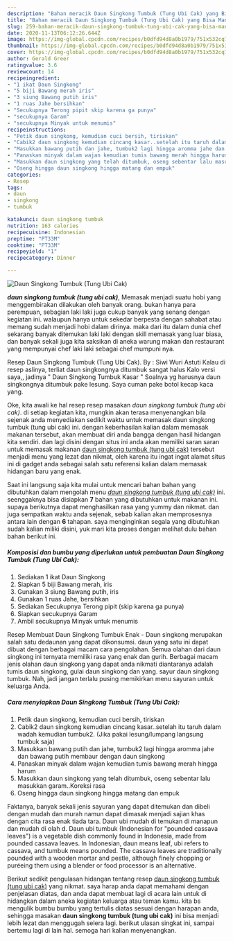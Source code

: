 ```yaml
---
description: "Bahan meracik Daun Singkong Tumbuk (Tung Ubi Cak) yang Bisa Manjain Lidah"
title: "Bahan meracik Daun Singkong Tumbuk (Tung Ubi Cak) yang Bisa Manjain Lidah"
slug: 259-bahan-meracik-daun-singkong-tumbuk-tung-ubi-cak-yang-bisa-manjain-lidah
date: 2020-11-13T06:12:26.644Z
image: https://img-global.cpcdn.com/recipes/b0dfd94d8a0b1979/751x532cq70/daun-singkong-tumbuk-tung-ubi-cak-foto-resep-utama.jpg
thumbnail: https://img-global.cpcdn.com/recipes/b0dfd94d8a0b1979/751x532cq70/daun-singkong-tumbuk-tung-ubi-cak-foto-resep-utama.jpg
cover: https://img-global.cpcdn.com/recipes/b0dfd94d8a0b1979/751x532cq70/daun-singkong-tumbuk-tung-ubi-cak-foto-resep-utama.jpg
author: Gerald Greer
ratingvalue: 3.6
reviewcount: 14
recipeingredient:
- "1 ikat Daun Singkong"
- "5 biji Bawang merah iris"
- "3 siung Bawang putih iris"
- "1 ruas Jahe bersihkan"
- "Secukupnya Terong pipit skip karena ga punya"
- "secukupnya Garam"
- "secukupnya Minyak untuk menumis"
recipeinstructions:
- "Petik daun singkong, kemudian cuci bersih, tiriskan"
- "Cabik2 daun singkong kemudian cincang kasar..setelah itu taruh dalam wadah kemudian tumbuk2. (Jika pakai lesung/lumpang langsung tumbuk saja)"
- "Masukkan bawang putih dan jahe, tumbuk2 lagi hingga aromma jahe dan bawang putih membaur dengan daun singkong"
- "Panaskan minyak dalam wajan kemudian tumis bawang merah hingga harum"
- "Masukkan daun singkong yang telah ditumbuk, oseng sebentar lalu masukkan garam..Koreksi rasa"
- "Oseng hingga daun singkong hingga matang dan empuk"
categories:
- Resep
tags:
- daun
- singkong
- tumbuk

katakunci: daun singkong tumbuk 
nutrition: 163 calories
recipecuisine: Indonesian
preptime: "PT33M"
cooktime: "PT33M"
recipeyield: "1"
recipecategory: Dinner

---
```



![Daun Singkong Tumbuk (Tung Ubi Cak)](https://img-global.cpcdn.com/recipes/b0dfd94d8a0b1979/751x532cq70/daun-singkong-tumbuk-tung-ubi-cak-foto-resep-utama.jpg)

<b><i>daun singkong tumbuk (tung ubi cak)</i></b>, Memasak menjadi suatu hobi yang menggembirakan dilakukan oleh banyak orang. bukan hanya para perempuan, sebagian laki laki juga cukup banyak yang senang dengan kegiatan ini. walaupun hanya untuk sekedar berpesta dengan sahabat atau memang sudah menjadi hobi dalam dirinya. maka dari itu dalam dunia chef sekarang banyak ditemukan laki laki dengan skill memasak yang luar biasa, dan banyak sekali juga kita saksikan di aneka warung makan dan restaurant yang mempunyai chef laki laki sebagai chef mumpuni nya.

Resep Daun Singkong Tumbuk (Tung Ubi Cak). By : Siwi Wuri Astuti Kalau di resep aslinya, terliat daun singkongnya ditumbuk sangat halus Kalo versi saya,, jadinya &#34; Daun Singkong Tumbuk Kasar &#34; Soalnya yg harusnya daun singkongnya ditumbuk pake lesung. Saya cuman pake botol kecap kaca yang.

Oke, kita awali ke hal resep resep masakan <i>daun singkong tumbuk (tung ubi cak)</i>. di setiap kegiatan kita, mungkin akan terasa menyenangkan bila sejenak anda menyediakan sedikit waktu untuk memasak daun singkong tumbuk (tung ubi cak) ini. dengan keberhasilan kalian dalam memasak makanan tersebut, akan membuat diri anda bangga dengan hasil hidangan kita sendiri. dan lagi disini dengan situs ini anda akan memiliki saran saran untuk memasak makanan <u>daun singkong tumbuk (tung ubi cak)</u> tersebut menjadi menu yang lezat dan nikmat, oleh karena itu ingat ingat alamat situs ini di gadget anda sebagai salah satu referensi kalian dalam memasak hidangan baru yang enak.


Saat ini langsung saja kita mulai untuk mencari bahan bahan yang dibutuhkan dalam mengolah menu <u><i>daun singkong tumbuk (tung ubi cak)</i></u> ini. seenggaknya bisa disiapkan <b>7</b> bahan yang dibutuhkan untuk makanan ini. supaya berikutnya dapat menghasilkan rasa yang yummy dan nikmat. dan juga sempatkan waktu anda sejenak, sebab kalian akan memprosesnya antara lain dengan <b>6</b> tahapan. saya menginginkan segala yang dibutuhkan sudah kalian miliki disini, yuk mari kita proses dengan melihat dulu bahan bahan berikut ini.

<!--inarticleads1-->

##### Komposisi dan bumbu yang diperlukan untuk pembuatan Daun Singkong Tumbuk (Tung Ubi Cak):

1. Sediakan 1 ikat Daun Singkong
1. Siapkan 5 biji Bawang merah, iris
1. Gunakan 3 siung Bawang putih, iris
1. Gunakan 1 ruas Jahe, bersihkan
1. Sediakan Secukupnya Terong pipit (skip karena ga punya)
1. Siapkan secukupnya Garam
1. Ambil secukupnya Minyak untuk menumis


Resep Membuat Daun Singkong Tumbuk Enak - Daun singkong merupakan salah satu dedaunan yang dapat dikonsumsi. daun yang satu ini dapat dibuat dengan berbagai macam cara pengolahan. Semua olahan dari daun singkong ini ternyata memiliki rasa yang enak dan gurih. Berbagai macam jenis olahan daun singkong yang dapat anda nikmati diantaranya adalah tumis daun singkong, gulai daun singkong dan yang. sayur daun singkong tumbuk. Nah, jadi jangan terlalu pusing memikirkan menu sayuran untuk keluarga Anda. 

<!--inarticleads2-->

##### Cara menyiapkan Daun Singkong Tumbuk (Tung Ubi Cak):

1. Petik daun singkong, kemudian cuci bersih, tiriskan
1. Cabik2 daun singkong kemudian cincang kasar..setelah itu taruh dalam wadah kemudian tumbuk2. (Jika pakai lesung/lumpang langsung tumbuk saja)
1. Masukkan bawang putih dan jahe, tumbuk2 lagi hingga aromma jahe dan bawang putih membaur dengan daun singkong
1. Panaskan minyak dalam wajan kemudian tumis bawang merah hingga harum
1. Masukkan daun singkong yang telah ditumbuk, oseng sebentar lalu masukkan garam..Koreksi rasa
1. Oseng hingga daun singkong hingga matang dan empuk


Faktanya, banyak sekali jenis sayuran yang dapat ditemukan dan dibeli dengan mudah dan murah namun dapat dimasak menjadi sajian khas dengan cita rasa enak tiada tara. Daun ubi mudah di temukan di manapun dan mudah di olah d. Daun ubi tumbuk (Indonesian for &#34;pounded cassava leaves&#34;) is a vegetable dish commonly found in Indonesia, made from pounded cassava leaves. In Indonesian, daun means leaf, ubi refers to cassava, and tumbuk means pounded. The cassava leaves are traditionally pounded with a wooden mortar and pestle, although finely chopping or puréeing them using a blender or food processor is an alternative. 

Berikut sedikit pengulasan hidangan tentang resep <u>daun singkong tumbuk (tung ubi cak)</u> yang nikmat. saya harap anda dapat memahami dengan penjelasan diatas, dan anda dapat membuat lagi di acara lain untuk di hidangkan dalam aneka kegiatan keluarga atau teman kamu. kita bs mengulik bumbu bumbu yang tertulis diatas sesuai dengan harapan anda, sehingga masakan <b>daun singkong tumbuk (tung ubi cak)</b> ini bisa menjadi lebih lezat dan menggugah selera lagi. berikut ulasan singkat ini, sampai bertemu lagi di lain hal. semoga hari kalian menyenangkan.
